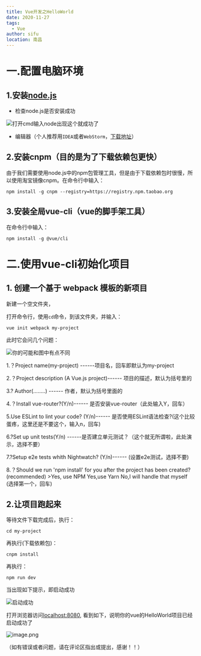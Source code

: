 ```yaml
---
title: Vue开发之HelloWorld
date: 2020-11-27
tags: 
  - Vue
author: sifu
location: 南昌
---
```


# 一.配置电脑环境

## 1.安装[node.js](http://nodejs.cn/)
- 检查node.js是否安装成功
  
![打开cmd输入node出现这个就成功了](http://upload-images.jianshu.io/upload_images/5011280-8a0afbf94891f749.png?imageMogr2/auto-orient/strip%7CimageView2/2/w/1240)

- 编辑器（个人推荐用`IDEA`或者`WebStorm`，[下载地址](https://www.jetbrains.com/)）

## 2.安装cnpm（目的是为了下载依赖包更快）

由于我们需要使用node.js中的npm包管理工具，但是由于下载依赖包时很慢，所以使用淘宝镜像cnpm。在命令行中输入：

```
npm install -g cnpm --registry=https://registry.npm.taobao.org
```

## 3.安装全局vue-cli（vue的脚手架工具）

在命令行中输入：
```
npm install -g @vue/cli
```
# 二.使用vue-cli初始化项目
## 1. 创建一个基于 webpack 模板的新项目
新建一个空文件夹，

打开命令行，使用`cd`命令，到该文件夹，并输入：
```
vue init webpack my-project
```
此时它会问几个问题：

![你的可能和图中有点不同](http://upload-images.jianshu.io/upload_images/5011280-0514885f27109cd4.png?imageMogr2/auto-orient/strip%7CimageView2/2/w/1240)


1.？Project name(my-project) ------项目名，回车即默认为my-project

2.？Project description (A Vue.js project)------ 项目的描述，默认为括号里的

3.? Author(........) ------ 作者，默认为括号里面的

4.？Install vue-router?(Y/n)------ 是否安装vue-router（此处输入Y，回车）

5.Use ESLint to lint your code? (Y/n)------ 是否使用ESLint语法检查?(这个比较蛋疼，这里还是不要这个，输入n，回车)

6.?Set up unit tests(Y/n) ------是否建立单元测试？（这个就无所谓啦，此处演示，选择不要）

7.?Setup e2e tests whith Nightwatch? (Y/n)------ (设置e2e测试，选择不要)

8.？Should we run 'npm install' for you after the project has been created?(recommended)
\>Yes, use NPM
    Yes,use Yarn
   No,I will handle that myself
(选择第一个，回车)
## 2.让项目跑起来
等待文件下载完成后，执行：
```
cd my-project
```
再执行(下载依赖包)：
```
cnpm install
```
再执行：
```
npm run dev
```
当出现如下提示，即启动成功

![启动成功](http://upload-images.jianshu.io/upload_images/5011280-d6ab02eb6f0c8a80.png?imageMogr2/auto-orient/strip%7CimageView2/2/w/1240)

打开浏览器访问[localhost:8080](http://localhost:8080/#/), 看到如下，说明你的vue的HelloWorld项目已经启动成功了

![image.png](http://upload-images.jianshu.io/upload_images/5011280-169678286787c2bf.png?imageMogr2/auto-orient/strip%7CimageView2/2/w/1240)

（如有错误或者问题，请在评论区指出或提出，感谢！！）
